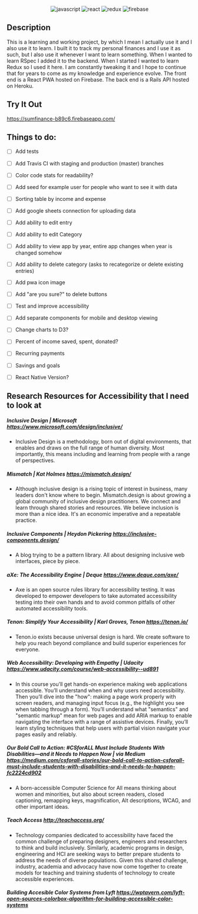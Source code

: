 <p align="center">
<img src="https://user-images.githubusercontent.com/36681963/46574152-56d1ac00-c96d-11e8-90ca-54e9047a0620.png" alt="javascript" title="Written in Javascript">
<img src="https://user-images.githubusercontent.com/36681963/46574153-5a653300-c96d-11e8-92be-113930d0a4e4.png" alt="react" title="Built with React">
<img src="https://user-images.githubusercontent.com/36681963/46574151-520cf800-c96d-11e8-9753-3948f3f4508a.jpg" alt="redux" title="State managed by Redux">
<img src="https://user-images.githubusercontent.com/36681963/46583298-b63dc380-ca22-11e8-8d35-e77738726561.jpg" alt="firebase" title="Deployed using Firebase">
</p>

## Description
This is a learning and working project, by which I mean I actually use it and I also use it to learn. I built it to track my personal finances and I use it as such, but I also use it whenever I want to learn something.  When I wanted to learn RSpec I added it to the backend. When I started I wanted to learn Redux so I used it here. I am constantly tweaking it and I hope to continue that for years to come as my knowledge and experience evolve.
The front end is a React PWA hosted on Firebase.  The back end is a Rails API hosted on Heroku.

## Try It Out
https://sumfinance-b89c6.firebaseapp.com/


## Things to do:
- [ ] Add tests
- [ ] Add Travis CI with staging and production (master) branches
- [ ] Color code stats for readability?
- [ ] Add seed for example user for people who want to see it with data
- [ ] Sorting table by income and expense
- [ ] Add google sheets connection for uploading data
- [ ] Add ability to edit entry
- [ ] Add ability to edit Category
- [ ] Add ability to view app by year, entire app changes when year is changed somehow
- [ ] Add ability to delete category (asks to recategorize or delete existing entries)
- [ ] Add pwa icon image
- [ ] Add "are you sure?" to delete buttons
- [ ] Test and improve accessibility
- [ ] Add separate components for mobile and desktop viewing
- [ ] Change charts to D3?
- [ ] Percent of income saved, spent, donated?
- [ ] Recurring payments
- [ ] Savings and goals
- [ ] React Native Version?


## Research Resources for Accessibility that I need to look at
##### Inclusive Design | Microsoft https://www.microsoft.com/design/inclusive/
- Inclusive Design is a methodology, born out of digital environments, that enables and draws on the full range of human diversity. Most importantly, this means including and learning from people with a range of perspectives.
##### Mismatch | Kat Holmes https://mismatch.design/
- Although inclusive design is a rising topic of interest in business, many leaders don't know where to begin. Mismatch.design is about growing a global community of inclusive design practitioners. We connect and learn through shared stories and resources. We believe inclusion is more than a nice idea. It's an economic imperative and a repeatable practice.
##### Inclusive Components | Heydon Pickering https://inclusive-components.design/
- A blog trying to be a pattern library. All about designing inclusive web interfaces, piece by piece.
##### aXe: The Accessibility Engine | Deque https://www.deque.com/axe/
- Axe is an open source rules library for accessibility testing. It was developed to empower developers to take automated accessibility testing into their own hands and to avoid common pitfalls of other automated accessibility tools.
##### Tenon: Simplify Your Accessibility | Karl Groves, Tenon https://tenon.io/
- Tenon.io exists because universal design is hard. We create software to help you reach beyond compliance and build superior experiences for everyone.
##### Web Accessibility: Developing with Empathy | Udacity https://www.udacity.com/course/web-accessibility--ud891
- In this course you’ll get hands-on experience making web applications accessible. You’ll understand when and why users need accessibility. Then you’ll dive into the "how": making a page work properly with screen readers, and managing input focus (e.g., the highlight you see when tabbing through a form). You’ll understand what "semantics" and "semantic markup" mean for web pages and add ARIA markup to enable navigating the interface with a range of assistive devices. Finally, you’ll learn styling techniques that help users with partial vision navigate your pages easily and reliably.
##### Our Bold Call to Action: #CSforALL Must Include Students With Disabilities—and it Needs to Happen Now | via Medium https://medium.com/csforall-stories/our-bold-call-to-action-csforall-must-include-students-with-disabilities-and-it-needs-to-happen-fc2224cd902
- A born-accessible Computer Science for All means thinking about women and minorities, but also about screen readers, closed captioning, remapping keys, magnification, Alt descriptions, WCAG, and other important ideas.
##### Teach Access http://teachaccess.org/
- Technology companies dedicated to accessibility have faced the common challenge of preparing designers, engineers and researchers to think and build inclusively. Similarly, academic programs in design, engineering and HCI are seeking ways to better prepare students to address the needs of diverse populations. Given this shared challenge, industry, academia and advocacy have now come together to create models for teaching and training students of technology to create accessible experiences.
##### Building Accesible Color Systems from Lyft https://wptavern.com/lyft-open-sources-colorbox-algorithm-for-building-accessible-color-systems
